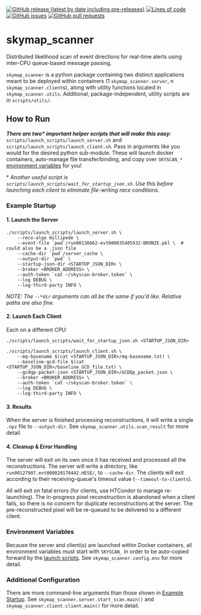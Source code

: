 <!--- Top of README Badges (automated) --->
[![GitHub release (latest by date including pre-releases)](https://img.shields.io/github/v/release/icecube/skymap_scanner?include_prereleases)](https://github.com/icecube/skymap_scanner/) [![Lines of code](https://img.shields.io/tokei/lines/github/icecube/skymap_scanner)](https://github.com/icecube/skymap_scanner/) [![GitHub issues](https://img.shields.io/github/issues/icecube/skymap_scanner)](https://github.com/icecube/skymap_scanner/issues?q=is%3Aissue+sort%3Aupdated-desc+is%3Aopen) [![GitHub pull requests](https://img.shields.io/github/issues-pr/icecube/skymap_scanner)](https://github.com/icecube/skymap_scanner/pulls?q=is%3Apr+sort%3Aupdated-desc+is%3Aopen) 
<!--- End of README Badges (automated) --->
# skymap_scanner

Distributed likelihood scan of event directions for real-time alerts using inter-CPU queue-based message passing.

`skymap_scanner` is a python package containing two distinct applications meant to be deployed within containers (1 `skymap_scanner.server`, n `skymap_scanner.client`s), along with utility functions located in `skymap_scanner.utils`. Additional, package-independent, utility scripts are in `scripts/utils/`.

## How to Run
***There are two\* important helper scripts that will make this easy***: `scripts/launch_scripts/launch_server.sh` and `scripts/launch_scripts/launch_client.sh`. Pass in arguments like you would for the desired python sub-module. These will launch docker containers, auto-manage file transfer/binding, and copy over `SKYSCAN_*` [environment variables](#environment-variables) for you!

\* _Another useful script is `scripts/launch_scripts/wait_for_startup_json.sh`. Use this before launching each client to eliminate file-writing race conditions._

### Example Startup
#### 1. Launch the Server
```
./scripts/launch_scripts/launch_server.sh \
    --reco-algo millipede \
    --event-file `pwd`/run00136662-evt000035405932-BRONZE.pkl \  # could also be a .json file
    --cache-dir `pwd`/server_cache \
    --output-dir `pwd` \
    --startup-json-dir <STARTUP_JSON_DIR> \
    --broker <BROKER_ADDRESS> \
    --auth-token `cat ~/skyscan-broker.token` \
    --log DEBUG \
    --log-third-party INFO \
```
_NOTE: The `--*dir` arguments can all be the same if you'd like. Relative paths are also fine._

#### 2. Launch Each Client
Each on a different CPU:
```
./scripts/launch_scripts/wait_for_startup_json.sh <STARTUP_JSON_DIR>

./scripts/launch_scripts/launch_client.sh \
    --mq-basename $(cat <STARTUP_JSON_DIR>/mq-basename.txt) \
    --baseline-gcd-file $(cat <STARTUP_JSON_DIR>/baseline_GCD_file.txt) \
    --gcdqp-packet-json <STARTUP_JSON_DIR>/GCDQp_packet.json \
    --broker <BROKER_ADDRESS> \
    --auth-token `cat ~/skyscan-broker.token` \
    --log DEBUG \
    --log-third-party INFO \
```

#### 3. Results
When the server is finished processing reconstructions, it will write a single `.npz` file to `--output-dir`. See `skymap_scanner.utils.scan_result` for more detail.

#### 4. Cleanup & Error Handling
The server will exit on its own once it has received and processed all the reconstructions. The server will write a directory, like `run00127907.evt000020178442.HESE/`, to `--cache-dir`. The clients will exit according to their receiving-queue's timeout value (`--timeout-to-clients`).

All will exit on fatal errors (for clients, use HTCondor to manage re-launching). The in-progress pixel reconstruction is abandoned when a client fails, so there is no concern for duplicate reconstructions at the server. The pre-reconstructed pixel will be re-queued to be delivered to a different client.

### Environment Variables
Because the server and client(s) are launched within Docker containers, all environment variables must start with `SKYSCAN_` in order to be auto-copied forward by the [launch scripts](#how-to-run). See `skymap_scanner.config.env` for more detail.

### Additional Configuration
There are more command-line arguments than those shown in [Example Startup](#example-startup). See `skymap_scanner.server.start_scan.main()` and `skymap_scanner.client.client.main()` for more detail.